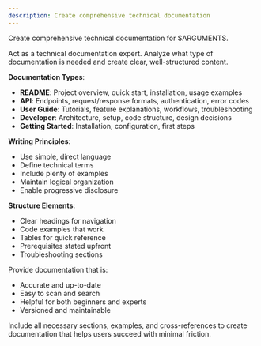 ```yaml
---
description: Create comprehensive technical documentation
---
```


Create comprehensive technical documentation for $ARGUMENTS.

Act as a technical documentation expert. Analyze what type of documentation is needed and create clear, well-structured content.

**Documentation Types**:
- **README**: Project overview, quick start, installation, usage examples
- **API**: Endpoints, request/response formats, authentication, error codes
- **User Guide**: Tutorials, feature explanations, workflows, troubleshooting
- **Developer**: Architecture, setup, code structure, design decisions
- **Getting Started**: Installation, configuration, first steps

**Writing Principles**:
- Use simple, direct language
- Define technical terms
- Include plenty of examples
- Maintain logical organization
- Enable progressive disclosure

**Structure Elements**:
- Clear headings for navigation
- Code examples that work
- Tables for quick reference
- Prerequisites stated upfront
- Troubleshooting sections

Provide documentation that is:
- Accurate and up-to-date
- Easy to scan and search
- Helpful for both beginners and experts
- Versioned and maintainable

Include all necessary sections, examples, and cross-references to create documentation that helps users succeed with minimal friction.
